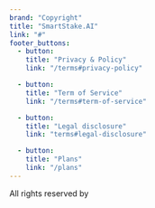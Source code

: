 ```yaml
---
brand: "Copyright"
title: "SmartStake.AI"
link: "#"
footer_buttons:
  - button:
    title: "Privacy & Policy"
    link: "/terms#privacy-policy"

  - button:
    title: "Term of Service"
    link: "/terms#term-of-service"

  - button:
    title: "Legal disclosure"
    link: "terms#legal-disclosure"

  - button:
    title: "Plans"
    link: "/plans"
---
```


All rights reserved by

